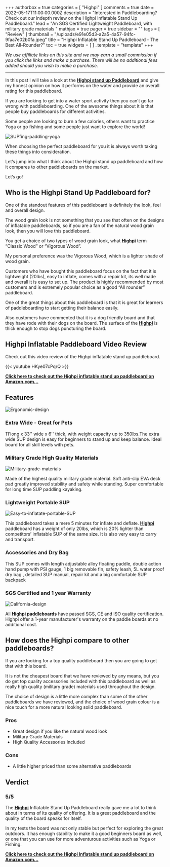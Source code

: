 +++
authorbox = true
categories = [ "Highpi" ]
comments = true
date = 2022-05-17T11:00:00.000Z
description = "Interested in Paddleboarding? Check out our indepth review on the Highpi Inflatable Stand Up Paddleboard."
lead = "An SGS Certified Lightweight Paddleboard, with military grade materials "
mathjax = true
pager = true
sidebar = ""
tags = [ "Review" ]
thumbnail = "/uploads/e91e05d3-a2a5-4a57-94fc-9faa7e02b0fa.jpeg"
title = "Highpi Inflatable Stand Up Paddleboard - The Best All-Rounder?"
toc = true
widgets = [ ]
_template = "template"
+++

_We use affiliate links on this site and we may earn a small commission if you click the links and make a purchase. There will be no additional fees added should you wish to make a purchase._

***

In this post I will take a look at the [**Highpi stand up Paddleboard**](https://www.amazon.com/Highpi-Inflatable-Accessories-Backpack-Non-Slip/dp/B08R38NVG6?crid=20MEHFTYVPCU2&keywords=highpi%2Binflatable%2Bstand%2Bup%2Bpaddle%2Bboard&qid=1652793543&sprefix=Highpi%2B%2Caps%2C148&sr=8-5&th=1&linkCode=ll1&tag=paddleboardmaster-20&linkId=50d2f276cf10dc7c735d3d54e86a4afb&language=en_US&ref_=as_li_ss_tl) and give my honest opinion on how it performs on the water and provide an overall rating for this paddleboard.

If you are looking to get into a water sport activity then you can’t go far wrong with paddleboarding. One of the awesome things about it is that people buy paddleboards for different activities.

Some people are looking to burn a few calories, others want to practice Yoga or go fishing and some people just want to explore the world!

![SUPfing-paddling-yoga](/uploads/f043e916-d1ae-415c-9f67-2c359bc1936b.jpeg "SUPfing-paddling-yoga")

When choosing the perfect paddleboard for you it is always worth taking these things into consideration.

Let’s jump into what I think about the Highpi stand up paddleboard and how it compares to other paddleboards on the market.

Let’s go!

## Who is the Highpi Stand Up Paddleboard for?

One of the standout features of this paddleboard is definitely the look, feel and overall design.

The wood grain look is not something that you see that often on the designs of inflatable paddleboards, so if you are a fan of the natural wood grain look, then you will love this paddleboard.

You get a choice of two types of wood grain look, what [**Highpi**](/categories/highpi/) term “Classic Wood” or “Vigorous Wood”.

My personal preference was the Vigorous Wood, which is a lighter shade of wood grain.

Customers who have bought this paddleboard focus on the fact that it is lightweight (20lbs), easy to inflate, comes with a repair kit, its well made and overall it is easy to set up.  The product is highly recommended by most customers and is extremely popular choice as a good “All rounder” paddleboard.

One of the great things about this paddleboard is that it is great for learners of paddleboarding to start getting their balance easily.

Also customers have commented that it is a dog friendly board and that they have rode with their dogs on the board.  The surface of the [**Highpi**](/categories/highpi/) is thick enough to stop dogs puncturing the board.

## Highpi Inflatable Paddleboard Video Review

Check out this video review of the Highpi inflatable stand up paddleboard.

{{< youtube HKye07cPqrQ >}}

[**Click here to check out the Highpi inflatable stand up paddleboard on Amazon.com…**](https://www.amazon.com/Highpi-Inflatable-Accessories-Backpack-Non-Slip/dp/B08R38NVG6?crid=20MEHFTYVPCU2&keywords=highpi%2Binflatable%2Bstand%2Bup%2Bpaddle%2Bboard&qid=1652793543&sprefix=Highpi%2B%2Caps%2C148&sr=8-5&th=1&linkCode=ll1&tag=paddleboardmaster-20&linkId=50d2f276cf10dc7c735d3d54e86a4afb&language=en_US&ref_=as_li_ss_tl)

## Features

![Ergonomic-design](/uploads/45830c29-6f94-42f7-9f97-e3c1089d441a.jpeg "Ergonomic-design")

### Extra Wide - Great for Pets

11'long x 33'' wide x 6'' thick, with weight capacity up to 350lbs.The extra wide SUP design is easy for beginners to stand up and keep balance. Ideal board for all skill levels with pets.

### Military Grade High Quality Materials

![Military-grade-materials](/uploads/d70135af-003d-4b55-b583-9ca3dac2abd0.jpeg "Military-grade-materials")

Made of the highest quality military grade material. Soft anti-slip EVA deck pad greatly improved stability and safety while standing. Super comfortable for long time SUP paddling kayaking.

### Lightweight Portable SUP

![Easy-to-inflatate-portable-SUP](/uploads/a2cd0180-a445-4a32-a458-b7157c816e01.jpeg "Easy-to-inflatate-portable-SUP")

This paddleboard takes a mere 5 minutes for inflate and deflate. [**Highpi**](/categories/highpi/) paddleboard has a weight of only 20lbs, which is 20% lighter than competitors’ inflatable SUP of the same size. It is also very easy to carry and transport.

### Accessories and Dry Bag

This SUP comes with length adjustable alloy floating paddle, double action hand pump with PSI gauge, 1 big removable fin, safety leash, 5L water proof dry bag , detailed SUP manual, repair kit and a big comfortable SUP backpack

### SGS Certified and 1 year Warranty

![California-design](/uploads/9c08cc0c-6c9e-448b-8b74-b38825c9ea8d.jpeg "California-design")

All [**Highpi paddleboards**](/categories/highpi/) have passed SGS, CE and ISO quality certification. Highpi offer a 1-year manufacturer's warranty on the paddle boards at no additional cost.

## How does the Highpi compare to other paddleboards?

If you are looking for a top quality paddleboard then you are going to get that with this board.

It is not the cheapest board that we have reviewed by any means, but you do get top quality accessories included with this paddleboard as well as really high quality (military grade) materials used throughout the design.

The choice of design is a little more complex than some of the other paddleboards we have reviewed, and the choice of wood grain colour is a nice touch for a more natural looking solid paddleboard.

### Pros

* Great design if you like the natural wood look
* Military Grade Materials
* High Quality Accessories Included

### Cons

* A little higher priced than some alternative paddleboards

## Verdict

### 5/5

The [**Highpi**](/categories/highpi/) Inflatable Stand Up Paddleboard really gave me a lot to think about in terms of its quality of offering.  It is a great paddleboard and the quality of the board speaks for itself.

In my tests the board was not only stable but perfect for exploring the great outdoors.  It has enough stability to make it a good beginners board as well, or one that you can use for more adventurous activities such as Yoga or Fishing.

[**Click here to check out the Highpi Inflatable stand up paddleboard on Amazon.com…**](https://www.amazon.com/Highpi-Inflatable-Accessories-Backpack-Non-Slip/dp/B08R38NVG6?crid=20MEHFTYVPCU2&keywords=highpi%2Binflatable%2Bstand%2Bup%2Bpaddle%2Bboard&qid=1652793543&sprefix=Highpi%2B%2Caps%2C148&sr=8-5&th=1&linkCode=ll1&tag=paddleboardmaster-20&linkId=50d2f276cf10dc7c735d3d54e86a4afb&language=en_US&ref_=as_li_ss_tl)
